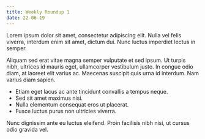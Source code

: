 ```yaml
---
title: Weekly Roundup 1
date: 22-06-19
---
```


Lorem ipsum dolor sit amet, consectetur adipiscing elit. Nulla vel felis viverra, interdum enim sit amet, dictum dui. Nunc luctus imperdiet lectus in semper.

Aliquam sed erat vitae magna semper vulputate et sed ipsum. Ut turpis nibh, ultrices id mauris eget, ullamcorper vestibulum justo. In congue odio diam, at laoreet elit varius ac. Maecenas suscipit quis urna id interdum. Nam varius diam sapien.

- Etiam eget lacus ac ante tincidunt convallis a tempus neque.
- Sed sit amet maximus nisi.
- Nulla elementum consequat eros ut placerat.
- Fusce luctus purus non ultricies viverra.

Nunc dignissim ante eu luctus eleifend. Proin facilisis nibh nisi, ut cursus odio gravida vel.
